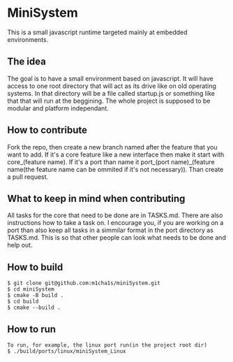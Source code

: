# MiniSystem
This is a small javascript runtime targeted mainly at embedded environments.

## The idea
The goal is to have a small environment based on javascript. It will have access to one root directory that will act as its drive like on old operating systems. In that directory will be a file called startup.js or something like that that will run at the beggining. The whole project is supposed to be modular and platform independant.

## How to contribute
Fork the repo, then create a new branch named after the feature that you want to add. If it's a core feature like a new interface then make it start with core_(feature name). If it's a port than name it port_(port name)_(feature name(the feature name can be ommited if it's not necessary)). Than create a pull request.

## What to keep in mind when contributing
All tasks for the core that need to be done are in TASKS.md. There are also instructions how to take a task on. I encourage you, if you are working on a port than also keep all tasks in a simmilar format in the port directory as TASKS.md. This is so that other people can look what needs to be done and help out.

## How to build
```
$ git clone git@github.com:m1cha1s/miniSystem.git
$ cd miniSystem
$ cmake -B build .
$ cd build
$ cmake --build .
```

## How to run
```
To run, for example, the linux port run(in the project root dir)
$ ./build/ports/linux/miniSystem_Linux
```